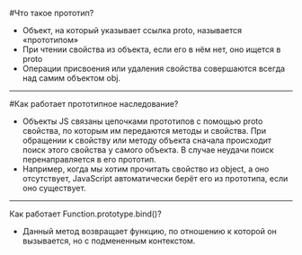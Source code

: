 #Что такое прототип?

- Объект, на который указывает ссылка proto, называется «прототипом»
- При чтении свойства из объекта, если его в нём нет, оно ищется в proto
- Операции присвоения или удаления свойства совершаются всегда над самим объектом obj.

---

#Как работает прототипное наследование?

- Объекты JS связаны цепочками прототипов с помощью proto свойства, по которым им передаются методы и свойства. При обращении к свойству или методу объекта сначала происходит поиск этого свойства у самого объекта. В случае неудачи поиск перенаправляется в его прототип.
- Например, когда мы хотим прочитать свойство из object, а оно отсутствует, JavaScript автоматически берёт его из прототипа, если оно существует.

---

Как работает Function.prototype.bind()?

- Данный метод возвращает функцию, по отношению к которой он вызывается, но с подмененным контекстом.
